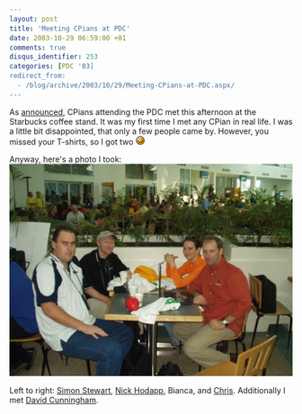 ```yaml
---
layout: post
title: 'Meeting CPians at PDC'
date: 2003-10-29 06:59:00 +01
comments: true
disqus_identifier: 253
categories: [PDC '03]
redirect_from:
  - /blog/archive/2003/10/29/Meeting-CPians-at-PDC.aspx/
---
```


As [announced](http://www.codeproject.com/script/rumor/article.asp?msg=651762&id=285#xx651762xx), CPians attending the PDC met this afternoon at the Starbucks coffee stand. It was my first time I met any CPian in real life. I was a little bit disappointed, that only a few people came by. However, you missed your T-shirts, so I got two ![Tongue out](/files/archive/smiley_tongue.gif)

Anyway, here's a photo I took:
 ![Meeting CPians at PDC](/files/archive/PA300044.JPG)

Left to right: [Simon Stewart](http://www.brokenkeyboards.com/brokenkeyboards/), [Nick Hodapp](http://www.codeproject.com/script/profile/whos_who.asp?id=162), Bianca, and [Chris](http://www.codeproject.com/script/profile/whos_who.asp?id=1). Additionally I met [David Cunningham](http://www.codeproject.com/script/profile/whos_who.asp?id=2).


